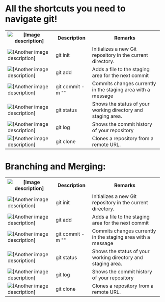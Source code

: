 <h1>All the shortcuts you need to navigate git!</h1>
<table>
  <tr>
    <th><img src="/path/to/your/image.png" alt="[Image description]"></th>
    <th>Description</th>
    <th>Remarks</th>
  </tr>
  <tr>
    <td><img src="/path/to/another/image.jpg" alt="[Another image description]"></td>
    <td>git init</td>
    <td>Initializes a new Git repository in the current directory.</td>
  </tr>
   <tr>
    <td><img src="/path/to/another/image.jpg" alt="[Another image description]"></td>
    <td>git add <filename></td>
    <td>Adds a file to the staging area for the next commit</td>
  </tr>
       </tr>
   <tr>
    <td><img src="/path/to/another/image.jpg" alt="[Another image description]"></td>
    <td>git commit -m "<message>"</td>
    <td>Commits changes currently in the staging area with a message</td>
  </tr>
       <tr>
    <td><img src="/path/to/another/image.jpg" alt="[Another image description]"></td>
    <td>git status</td>
    <td>Shows the status of your working directory and staging area.</td>
  </tr>
           <tr>
    <td><img src="/path/to/another/image.jpg" alt="[Another image description]"></td>
    <td>git log</td>
    <td>Shows the commit history of your repository</td>
  </tr>
            <tr>
    <td><img src="/path/to/another/image.jpg" alt="[Another image description]"></td>
    <td>git clone <url></td>
    <td>Clones a repository from a remote URL.</td>
  </tr>
  </table>

  <h1>Branching and Merging:</h1>
  
<table>
  <tr>
    <th><img src="/path/to/your/image.png" alt="[Image description]"></th>
    <th>Description</th>
    <th>Remarks</th>
  </tr>
  <tr>
    <td><img src="/path/to/another/image.jpg" alt="[Another image description]"></td>
    <td>git init</td>
    <td>Initializes a new Git repository in the current directory.</td>
  </tr>
   <tr>
    <td><img src="/path/to/another/image.jpg" alt="[Another image description]"></td>
    <td>git add <filename></td>
    <td>Adds a file to the staging area for the next commit</td>
  </tr>
       </tr>
   <tr>
    <td><img src="/path/to/another/image.jpg" alt="[Another image description]"></td>
    <td>git commit -m "<message>"</td>
    <td>Commits changes currently in the staging area with a message</td>
  </tr>
       <tr>
    <td><img src="/path/to/another/image.jpg" alt="[Another image description]"></td>
    <td>git status</td>
    <td>Shows the status of your working directory and staging area.</td>
  </tr>
           <tr>
    <td><img src="/path/to/another/image.jpg" alt="[Another image description]"></td>
    <td>git log</td>
    <td>Shows the commit history of your repository</td>
  </tr>
            <tr>
    <td><img src="/path/to/another/image.jpg" alt="[Another image description]"></td>
    <td>git clone <url></td>
    <td>Clones a repository from a remote URL.</td>
  </tr>
  </table>
